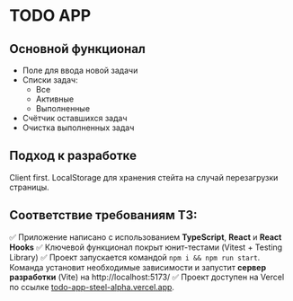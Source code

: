 # TODO APP

## Основной функционал

- Поле для ввода новой задачи
- Списки задач:
  - Все
  - Активные
  - Выполненные
- Счётчик оставшихся задач
- Очистка выполненных задач

## Подход к разработке

Client first. LocalStorage для хранения стейта на случай перезагрузки страницы.

## Соответствие требованиям ТЗ:

✅ Приложение написано с использованием **TypeScript**, **React** и **React Hooks**
✅ Ключевой функционал покрыт юнит-тестами (Vitest + Testing Library)
✅ Проект запускается командой `npm i && npm run start`. Команда установит необходимые зависимости и запустит **сервер разработки** (Vite)
на http://localhost:5173/
✅ Проект доступен на Vercel по ссылке [todo-app-steel-alpha.vercel.app](https://todo-app-steel-alpha.vercel.app).
